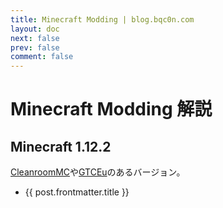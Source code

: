 ```yaml
---
title: Minecraft Modding | blog.bqc0n.com
layout: doc
next: false
prev: false
comment: false
---
```

<script lang="ts" setup>
import { data as posts_1122 } from "../.vitepress/mcmodding-1122.data";
import moment from 'moment';
</script>

# Minecraft Modding 解説

## Minecraft 1.12.2

[CleanroomMC](https://github.com/CleanroomMC/Cleanroom)や[GTCEu](https://github.com/GregTechCEu/GregTech)のあるバージョン。

<ul>
    <li v-for="post of posts_1122">
        <a :href="post.url" class="font-semibold text-lg">{{ post.frontmatter.title }}</a>
    </li>
</ul>
